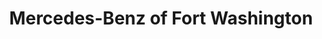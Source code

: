 ---
title: "Mercedes-Benz of Fort Washington"
url: /fort-washington/mercedes-benz-of-fort-washington/
shop: car
---